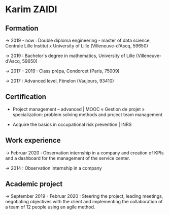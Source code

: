 # Karim ZAIDI

## Formation


-> 2019 - now : Double diploma engineering - master of data science, Centrale Lille Institut x University of Lille (Villeneuve-d'Ascq, 59650)

-> 2019 : Bachelor's degree in mathematics, University of Lille (Villeneuve-d'Ascq, 59650)

-> 2017 - 2019 : Class prépa, Condorcet (Paris, 75009)

-> 2017 : Advanced level, Fénelon (Vaujours, 93410)


## Certification

- Project management – advanced \| MOOC « Gestion de projet »
specialization: problem solving methods and project team management

- Acquire the basics in occupational risk prevention \| INRS


## Work experience

-> Februar 2020 : Observation internship in a company and creation of KPIs and a dashboard for the management of the service center.

-> 2014 : Observation internship in a company


## Academic project

-> September 2019 - Februar 2020 : Steering the project, leading meetings, negotiating objectives with the client and implementing the collaboration of a team of 12 people using an agile method.
